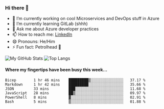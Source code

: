 ### Hi there 👋

- 🔭 I’m currently working on cool Microservices and DevOps stuff in Azure
- 🌱 I’m currently learning GitLab (shhh)
- 💬 Ask me about Azure developer practices
- 📫 How to reach me: [LinkedIn](https://www.linkedin.com/in/gordonbyers/)
- 😄 Pronouns: He/Him 
- ⚡ Fun fact: Petrolhead 🚙

![My GitHub Stats](https://github-readme-stats.vercel.app/api/?username=gordonby&count_private=true&theme=tokyonight&showicons=true)
![Top Langs](https://github-readme-stats.vercel.app/api/top-langs/?username=gordonby&hide=css,html&layout=compact&theme=tokyonight)

#### Where my fingertips have been busy **this week**... 
<!--START_SECTION:waka-->

```text
Bicep        1 hr 46 mins    █████████▒░░░░░░░░░░░░░░░   37.17 %
Markdown     1 hr 42 mins    █████████░░░░░░░░░░░░░░░░   35.66 %
JSON         33 mins         ███░░░░░░░░░░░░░░░░░░░░░░   11.68 %
JavaScript   28 mins         ██▒░░░░░░░░░░░░░░░░░░░░░░   09.97 %
PowerShell   8 mins          ▓░░░░░░░░░░░░░░░░░░░░░░░░   02.91 %
Bash         5 mins          ▒░░░░░░░░░░░░░░░░░░░░░░░░   01.88 %
```

<!--END_SECTION:waka-->
